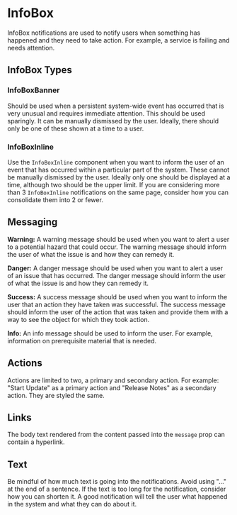 # InfoBox

InfoBox notifications are used to notify users when something has happened and they need to take action. For example, a service is failing and needs attention.

## InfoBox Types

### InfoBoxBanner

Should be used when a persistent system-wide event has occurred that is very unusual and requires immediate attention. This should be used sparingly. It can be manually dismissed by the user. Ideally, there should only be one of these shown at a time to a user.

### InfoBoxInline

Use the `InfoBoxInline` component when you want to inform the user of an event that has occurred within a particular part of the system. These cannot be manually dismissed by the user.
Ideally only one should be displayed at a time, although two should be the upper limit. If you are considering more than 3 `InfoBoxInline` notifications on the same page, consider how you can consolidate them into 2 or fewer.

## Messaging

**Warning:** A warning message should be used when you want to alert a user to a potential hazard that could occur. The warning message should inform the user of what the issue is and how they can remedy it.

**Danger:** A danger message should be used when you want to alert a user of an issue that has occurred. The danger message should inform the user of what the issue is and how they can remedy it.

**Success:** A success message should be used when you want to inform the user that an action they have taken was successful. The success message should inform the user of the action that was taken and provide them with a way to see the object for which they took action.

**Info:** An info message should be used to inform the user. For example, information on prerequisite material that is needed.

## Actions

Actions are limited to two, a primary and secondary action. For example: "Start Update" as a primary action and "Release Notes" as a secondary action. They are styled the same.

## Links

The body text rendered from the content passed into the `message` prop can contain a hyperlink.

## Text

Be mindful of how much text is going into the notifications. Avoid using "..." at the end of a sentence. If the text is too long for the notification, consider how you can shorten it. A good notification will tell the user what happened in the system and what they can do about it.
